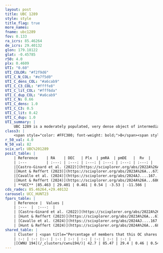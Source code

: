 ```yaml
---
layout: post
title: UBC 1289
style: style
title_flag: true
more_names: 
fname: ubc1289
fov: 0.133
ra_icrs: 85.46264
de_icrs: 29.40132
glon: 179.18122
glat: -0.45785
r50: 4.0
plx: 0.4609
UTI: "0.60"
UTI_COLOR: "#f2f9d6"
UTI_C_N_COL: "#e7f5d0"
UTI_C_dens_COL: "#a6cab9"
UTI_C_C3_COL: "#ffffe8"
UTI_C_lit_COL: "#fff6da"
UTI_C_dup_COL: "#a6cab9"
UTI_C_N: 0.66
UTI_C_dens: 1.0
UTI_C_C3: 0.5
UTI_C_lit: 0.42
UTI_C_dup: 1.0
UTI_summary: |
    UBC 1289 is a moderately populated, very dense object of intermediate C3 quality. It was recently reported in the literature. This object shares a moderate percentage of members with a later reported entry.
class3: |
    <span style="color: #FFC300; font-weight: bold;">B</span><span style="color: #FFC300; font-weight: bold;">B</span>
r_50_val: 4.0
N_50_val: 82
scix_url: UBC%201289
posit_table: |
    | Reference    | RA    | DEC   | Plx  | pmRA  | pmDE   |  Rv  |
    | :---         | :---: | :---: | :---: | :---: | :---: | :---: |
    |[Castro-Ginard et al. (2022)](https://scixplorer.org/abs/2022A%26A...661A.118C) | 85.46 | 29.4 | 0.46 | 0.52 | -3.53 | -11.14 |
    |[Hunt & Reffert (2023)](https://scixplorer.org/abs/2023A%26A...673A.114H) | 85.485 | 29.402 | 0.453 | 0.514 | -3.524 | -9.361 |
    |[Cavallo et al. (2024)](https://scixplorer.org/abs/2024AJ....167...12C) | 85.463 | 29.393 | 0.456 | -- | -- | -- |
    |[Hunt & Reffert (2024)](https://scixplorer.org/abs/2024A%26A...686A..42H) | 85.485 | 29.402 | 0.453 | 0.514 | -3.524 | -9.361 |
    | **UCC** |85.463 | 29.401 | 0.461 | 0.54 | -3.53 | -11.566 | 
cds_radec: 85.46264,+29.40132
carousel: UCC_HUNT23
fpars_table: |
    | Reference |  Values |
    | :---  |  :---:  |
    | [Castro-Ginard et al. (2022)](https://scixplorer.org/abs/2022A%26A...661A.118C) | `AV=2.314, Dist=2586, logAge=8.615` |
    | [Hunt & Reffert (2023)](https://scixplorer.org/abs/2023A%26A...673A.114H) | `AV50=2.741, diffAV50=1.968, MOD50=11.511, logAge50=8.513` |
    | [Cavallo et al. (2024)](https://scixplorer.org/abs/2024AJ....167...12C) | `AV50=2.86, dMod50=11.35, logAge50=8.68, [Fe/H]50=0.08` |
    | [Hunt & Reffert (2024)](https://scixplorer.org/abs/2024A%26A...686A..42H) | `MassJ=733.468` |
shared_table: |
    | Cluster | <span title="Percentage of members that this OC shares with the ones listed">%</span>   | RA   | DEC   | Plx   | pmRA  | pmDE  | Rv | UTI |
    | :-: | :-: |:-: | :-: | :-: | :-: | :-: | :-: | :-: |
    |[CWNU 194](/_clusters/cwnu194/)| 42.7 | 85.47 | 29.4 | 0.46 | 0.54 | -3.53 | -11.57 |0.0 |
---
```

